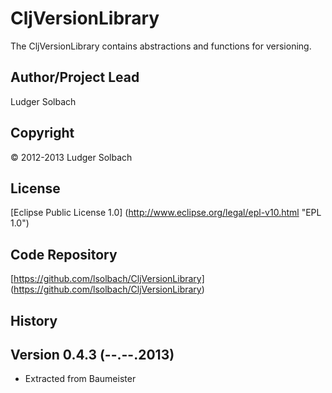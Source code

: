 CljVersionLibrary
=================
The CljVersionLibrary contains abstractions and functions for versioning.

Author/Project Lead
-------------------
Ludger Solbach

Copyright
---------
© 2012-2013 Ludger Solbach

License
-------
[Eclipse Public License 1.0] (http://www.eclipse.org/legal/epl-v10.html "EPL 1.0")

Code Repository
---------------
[https://github.com/lsolbach/CljVersionLibrary] (https://github.com/lsolbach/CljVersionLibrary)

History
-------

Version 0.4.3 (--.--.2013)
--------------------------
* Extracted from Baumeister

